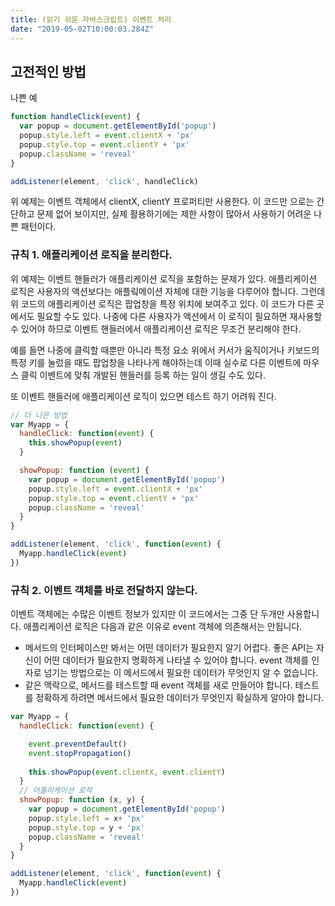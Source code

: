 ```yaml
---
title: (읽기 쉬운 자바스크립트) 이벤트 처리
date: "2019-05-02T10:00:03.284Z"
---
```


## 고전적인 방법

나쁜 예

```javascript
function handleClick(event) {
  var popup = document.getElementById('popup')
  popup.style.left = event.clientX + 'px'
  popup.style.top = event.clientY + 'px'
  popup.className = 'reveal'
}

addListener(element, 'click', handleClick)
```

위 예제는 이벤트 객체에서 clientX, clientY 프로퍼티만 사용한다. 이 코드만 으로는 간단하고 문제 없어 보이지만, 실제 활용하기에는 제한 사항이 많아서 사용하기 어려운 나쁜 패턴이다.

### 규칙 1. 애플리케이션 로직을 분리한다.

위 예제는 이벤트 핸들러가 애플리케이션 로직을 포함하는 문제가 있다. 
애플리케이션 로직은 사용자의 액션보다는 애플맄메이션 자체에 대한 기능을 다루어야 합니다. 그런데 위 코드의 애플리케이션 로직은 팝업창을 특정 위치에 보여주고 있다. 이 코드가 다른 곳에서도 필요할 수도 있다.
나중에 다른 사용자가 액션에서 이 로직이 필요하면 재사용할 수 있어야 하므로 이벤트 핸들러에서 애플리케이션 로직은 무조건 분리해야 한다.

예를 들면 나중에 클릭할 때뿐만 아니라 특정 요소 위에서 커서가 움직이거나 키보드의 특정 키를 눌렀을 때도 팝업창을 나타나게 해야하는데 이때 실수로 다른 이벤트에 마우스 클릭 이벤트에 맞춰 개발된 핸들러를 등록 하는 일이 생길 수도 있다.

또 이벤트 핸들러에 애플리케이션 로직이 있으면 테스트 하기 어려워 진다. 

```javascript
// 더 나은 방법
var Myapp = {
  handleClick: function(event) {
    this.showPopup(event)
  }

  showPopup: function (event) {
    var popup = document.getElementById('popup')
    popup.style.left = event.clientX + 'px'
    popup.style.top = event.clientY + 'px'
    popup.className = 'reveal'
  }
}

addListener(element, 'click', function(event) {
  Myapp.handleClick(event)
})
```

### 규칙 2. 이벤트 객체를 바로 전달하지 않는다.

이벤트 객체에는 수많은 이벤트 정보가 있지만 이 코드에서는 그중 단 두개만 사용합니다. 애플리케이션 로직은 다음과 같은 이유로 event 객체에 의존해서는 안됩니다.

- 메서드의 인터페이스만 봐서는 어떤 데이터가 필요한지 알기 어렵다. 좋은 API는 자신이 어떤 데이터가 필요한지 명확하게 나타낼 수 있어야 합니다. event 객체를 인자로 넘기는 방법으로는 이 메서드에서 필요한 데이터가 무엇인지 알 수 없습니다.
- 같은 맥락으로, 메서드를 테스트할 때 event 객체를 새로 만들어야 합니다. 테스트를 정확하게 하려면 메서드에서 필요한 데이터가 무엇인지 확실하게 알아야 합니다.

```javascript
var Myapp = {
  handleClick: function(event) {

    event.preventDefault()
    event.stopPropagation()
    
    this.showPopup(event.clientX, event.clientY)
  }
  // 어플리케이션 로직
  showPopup: function (x, y) {
    var popup = document.getElementById('popup')
    popup.style.left = x+ 'px'
    popup.style.top = y + 'px'
    popup.className = 'reveal'
  }
}

addListener(element, 'click', function(event) {
  Myapp.handleClick(event)
})
```
